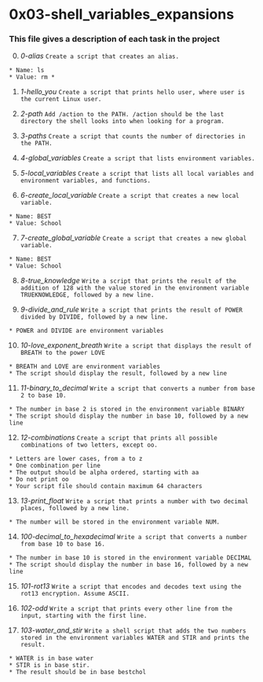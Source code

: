 # **0x03-shell_variables_expansions**

### **This file gives a description of each task in the project**

0. *0-alias*
`Create a script that creates an alias.`
~~~~
* Name: ls
* Value: rm *
~~~~

1. *1-hello_you*
`Create a script that prints hello user, where user is the current Linux user.`

2. *2-path*
`Add /action to the PATH. /action should be the last directory the shell looks into when looking for a program.`

3. *3-paths*
`Create a script that counts the number of directories in the PATH.`

4. *4-global_variables*
`Create a script that lists environment variables.`

5. *5-local_variables* 
`Create a script that lists all local variables and environment variables, and functions.`

6. *6-create_local_variable*
`Create a script that creates a new local variable.`
~~~~
* Name: BEST
* Value: School
~~~~

7. *7-create_global_variable*
`Create a script that creates a new global variable.`
~~~~
* Name: BEST
* Value: School
~~~~

8. *8-true_knowledge*
`Write a script that prints the result of the addition of 128 with the value stored in the environment variable TRUEKNOWLEDGE, followed by a new line.`

9. *9-divide_and_rule*
`Write a script that prints the result of POWER divided by DIVIDE, followed by a new line.`
~~~~
* POWER and DIVIDE are environment variables
~~~~

10. *10-love_exponent_breath*
`Write a script that displays the result of BREATH to the power LOVE`
~~~~
* BREATH and LOVE are environment variables
* The script should display the result, followed by a new line
~~~~

11. *11-binary_to_decimal*
`Write a script that converts a number from base 2 to base 10.`
~~~~
* The number in base 2 is stored in the environment variable BINARY
* The script should display the number in base 10, followed by a new line
~~~~

12. *12-combinations*
`Create a script that prints all possible combinations of two letters, except oo.`
~~~~
* Letters are lower cases, from a to z
* One combination per line
* The output should be alpha ordered, starting with aa
* Do not print oo
* Your script file should contain maximum 64 characters
~~~~

13. *13-print_float*
`Write a script that prints a number with two decimal places, followed by a new line.`
~~~~
* The number will be stored in the environment variable NUM.
~~~~

14. *100-decimal_to_hexadecimal*
`Write a script that converts a number from base 10 to base 16.`
~~~~
* The number in base 10 is stored in the environment variable DECIMAL
* The script should display the number in base 16, followed by a new line
~~~~

15. *101-rot13*
`Write a script that encodes and decodes text using the rot13 encryption. Assume ASCII.`

16. *102-odd*
`Write a script that prints every other line from the input, starting with the first line.`

17. *103-water_and_stir*
`Write a shell script that adds the two numbers stored in the environment variables WATER and STIR and prints the result.`
~~~~
* WATER is in base water
* STIR is in base stir.
* The result should be in base bestchol
~~~~


